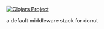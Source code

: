 [![Clojars Project](https://img.shields.io/clojars/v/party.donut/middleware.svg)](https://clojars.org/party.donut/middleware)

a default middleware stack for donut
